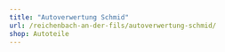 ```yaml
---
title: "Autoverwertung Schmid"
url: /reichenbach-an-der-fils/autoverwertung-schmid/
shop: Autoteile
---
```

